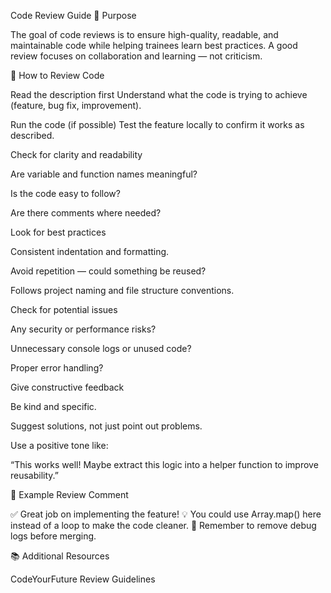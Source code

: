 Code Review Guide
🧠 Purpose

The goal of code reviews is to ensure high-quality, readable, and maintainable code while helping trainees learn best practices. A good review focuses on collaboration and learning — not criticism.

💬 How to Review Code

Read the description first
Understand what the code is trying to achieve (feature, bug fix, improvement).

Run the code (if possible)
Test the feature locally to confirm it works as described.

Check for clarity and readability

Are variable and function names meaningful?

Is the code easy to follow?

Are there comments where needed?

Look for best practices

Consistent indentation and formatting.

Avoid repetition — could something be reused?

Follows project naming and file structure conventions.

Check for potential issues

Any security or performance risks?

Unnecessary console logs or unused code?

Proper error handling?

Give constructive feedback

Be kind and specific.

Suggest solutions, not just point out problems.

Use a positive tone like:

“This works well! Maybe extract this logic into a helper function to improve reusability.”

🧩 Example Review Comment

✅ Great job on implementing the feature!
💡 You could use Array.map() here instead of a loop to make the code cleaner.
🧹 Remember to remove debug logs before merging.

📚 Additional Resources

CodeYourFuture Review Guidelines